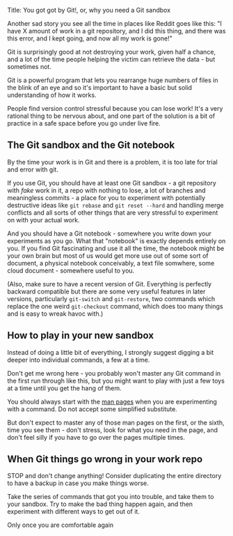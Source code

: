Title: You got got by Git!, or, why you need a Git sandbox

Another sad story you see all the time in places like Reddit goes like this: "I
have X amount of work in a git repository, and I did this thing, and there was
this error, and I kept going, and now all my work is gone!"

Git is surprisingly good at not destroying your work, given half a chance, and a
lot of the time people helping the victim can retrieve the data - but sometimes
not.

Git is a powerful program that lets you rearrange huge numbers of files in the
blink of an eye and so it's important to have a basic but solid understanding of
how it works.

 People find version control stressful because you can lose work! It's a very
rational thing to be nervous about, and one part of the solution is a bit of
practice in a safe space before you go under live fire.

## The Git sandbox and the Git notebook

By the time your work is in Git and there is a problem, it is too late for
trial and error with git.

If you use Git, you should have at least one Git sandbox - a git repository with
_fake_ work in it, a repo with nothing to lose, a lot of branches and
meaningless commits - a place for you to experiment with potentially destructive
ideas like `git rebase` and `git reset --hard` and handling merge conflicts and
all sorts of other things that are very stressful to experiment on with your
actual work.

And you should have a Git notebook - somewhere you write down your experiments
as you go. What that "notebook" is exactly depends entirely on you. If you find
Git fascinating and use it all the time, the notebook might be your own brain
but most of us would get more use out of some sort of document, a physical
notebook conceivably, a text file somwhere, some cloud document - somewhere
useful to you.

(Also, make sure to have a recent version of Git. Everything is perfectly
backward compatible but there are some very useful features in later versions,
particularly `git-switch` and `git-restore`, two commands which replace the one
weird `git-checkout` command, which does too many things and is easy to wreak
havoc with.)

## How to play in your new sandbox

Instead of doing a little bit of everything, I strongly suggest digging a bit
deeper into individual commands, a few at a time.

Don't get me wrong here - you probably won't master any Git command in the first
run through like this, but you might want to play with just a few toys at a time
until you get the hang of them.

You should always start with the [man pages](https://git-scm.com/docs) when you
are experimenting with a command.  Do not accept some simplified substitute.

But don't expect to master any of those man pages on the first, or the sixth,
time you see them - don't stress, look for what you need in the page, and don't
feel silly if you have to go over the pages multiple times.

## When Git things go wrong in your work repo

STOP and don't change anything!  Consider duplicating the entire directory to
have a backup in case you make things worse.

Take the series of commands that got you into trouble, and take them to your
sandbox.  Try to make the bad thing happen again, and then experiment with
different ways to get out of it.

Only once you are comfortable again
